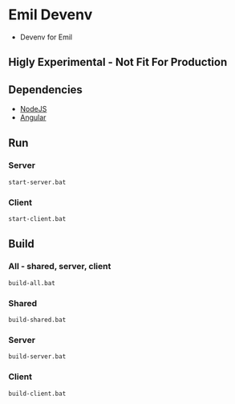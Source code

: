 # Emil Devenv 
- Devenv for Emil

## Higly Experimental - Not Fit For Production

## Dependencies
- [NodeJS](https://nodejs.org/)
- [Angular](https://angular.dev)

## Run

### Server
```
start-server.bat
```

### Client
```
start-client.bat
```

## Build

### All -  shared, server, client
```
build-all.bat
```

### Shared
```
build-shared.bat
```

### Server
```
build-server.bat
```

### Client
```
build-client.bat
```
